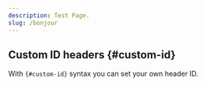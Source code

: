 ```yaml
---
description: Test Page.
slug: /bonjour
---
```


## Custom ID headers {#custom-id}

With `{#custom-id}` syntax you can set your own header ID.

